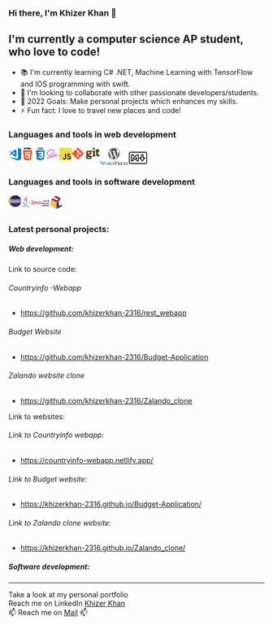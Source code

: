 ### Hi there, I'm Khizer Khan 👋

## I'm currently a computer science AP student, who love to code! 

* 📚 I'm currently learning C# .NET, Machine Learning with TensorFlow and IOS programming with swift.
* 👯 I'm looking to collaborate with other passionate developers/students. 
* 🥅 2022 Goals: Make personal projects which enhances my skills. 
* ⚡ Fun fact: I love to travel new places and code!

### Languages and tools in web development

<img align="left" alt="Visual Stuio Code" src="https://github.com/khizerkhan-2316/khizerkhan-2316/blob/main/visual-studio-code.png" width="25" style="max-width:100%;" /> <img src="https://github.com/khizerkhan-2316/khizerkhan-2316/blob/main/HTML5.png" width="25" style="max-width:100%;" align="left"  alt="HTML5" />
<img align="left" alt="CSS3" src="https://github.com/khizerkhan-2316/khizerkhan-2316/blob/main/CSS3.png" width="25" style="max-width:100%;" />
<img align="left"  alt="saas" src="https://github.com/khizerkhan-2316/khizerkhan-2316/blob/main/sass.png" width="25" style="max-width:100%;" />
<img align="left" alt="javascript" src="https://github.com/khizerkhan-2316/khizerkhan-2316/blob/main/javascript.png" width="25" style="max-width:100%;"/>
<img align="left" alt="GIT" src="https://github.com/khizerkhan-2316/khizerkhan-2316/blob/main/1280px-Git-logo.svg.png" width="55" style="max-width:100%;" />
<img align="left" alt="Wordpress" src="https://github.com/khizerkhan-2316/khizerkhan-2316/blob/main/wordpress.png" width="55" style="max-width:100%;" />
<img align="left" alt="Markdown" src="https://github.com/khizerkhan-2316/khizerkhan-2316/blob/main/205_Markdown_logo_logos-512.webp" width="40" style="max-width:100%;" />
<br>
<br>


### Languages and tools in software development
<img align="left" alt="Eclipse" src="https://github.com/khizerkhan-2316/khizerkhan-2316/blob/main/Eclipse.png" width="25" style="max-width:100%;" />
<img align="left" alt ="Java" src="https://github.com/khizerkhan-2316/khizerkhan-2316/blob/main/Java-Logo.png" width=40" style="max-width:100%;" /> 
<img align="left" alt ="Java" src="https://github.com/khizerkhan-2316/khizerkhan-2316/blob/main/uml_logo.png" width=40" style="max-width:100%;" />
                                                                                                                                               

<br>
<br>

### Latest personal projects: 

##### Web development: 
Link to source code: 

###### Countryinfo -Webapp
* https://github.com/khizerkhan-2316/rest_webapp

###### Budget Website
* https://github.com/khizerkhan-2316/Budget-Application

###### Zalando website clone
* https://github.com/khizerkhan-2316/Zalando_clone

Link to websites:

###### Link to Countryinfo webapp:
* https://countryinfo-webapp.netlify.app/

###### Link to Budget website: 
* https://khizerkhan-2316.github.io/Budget-Application/

###### Link to Zalando clone website: 
* https://khizerkhan-2316.github.io/Zalando_clone/


##### Software development: 
---
Take a look at my personal portfolio <br>
Reach me on LinkedIn <a href="https://www.linkedin.com/in/khizer-khan-b1562b201">Khizer Khan </a> <br>
📫 Reach me on <a href="mailto:khizer759@gmail.com">Mail</a> 📫

<!--
**khizerkhan-2316/khizerkhan-2316** is a ✨ _special_ ✨ repository because its `README.md` (this file) appears on your GitHub profile.

Here are some ideas to get you started:

- 🔭 I’m currently working on ...
- 🌱 I’m currently learning ...
- 👯 I’m looking to collaborate on ...
- 🤔 I’m looking for help with ...
- 💬 Ask me about ...
- 📫 How to reach me: ...
- 😄 Pronouns: ...
- ⚡ Fun fact: ...
-->
